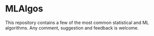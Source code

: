# MLAlgos

This repository contains a few of the most common statistical and ML algorithms. Any comment, suggestion and feedback is welcome.
